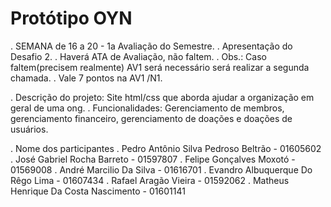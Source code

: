 # Protótipo OYN 
. SEMANA de 16 a 20 - 1a Avaliação do Semestre.
. Apresentação do Desafio 2.
. Haverá ATA de Avaliação, não faltem.
. Obs.: Caso faltem(precisem realmente) AV1 será necessário será realizar a segunda chamada.
. Vale 7 pontos na AV1 /N1.





. Descrição do projeto: Site html/css que aborda ajudar a organização em geral de uma ong.
. Funcionalidades: Gerenciamento de membros, gerenciamento financeiro, gerenciamento de doações e doações de usuários.




. Nome dos participantes
. Pedro Antônio Silva Pedroso Beltrão - 01605602
. José Gabriel Rocha Barreto - 01597807
. Felipe Gonçalves Moxotó - 01569008
. André Marcilio Da Silva - 01616701
. Evandro Albuquerque Do Rêgo Lima - 01607434
. Rafael Aragão Vieira - 01592062
. Matheus Henrique Da Costa Nascimento - 01601141
